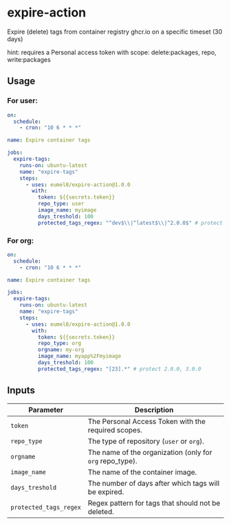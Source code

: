# expire-action

Expire (delete) tags from container registry ghcr.io on a specific timeset (30 days)

hint: requires a Personal access token with scope: delete:packages, repo, write:packages

## Usage

### For user:

```yaml
on:
  schedule:
    - cron: "10 6 * * *"

name: Expire container tags

jobs:
  expire-tags:
    runs-on: ubuntu-latest
    name: "expire-tags"
    steps:
      - uses: eumel8/expire-action@1.0.0
        with:
          token: ${{secrets.token}}
          repo_type: user
          image_name: myimage
          days_treshold: 100
          protected_tags_regex: "^dev$\\|^latest$\\|^2.0.0$" # protect dev, latest, 2.0.0
```

### For org:

```yaml
on:
  schedule:
    - cron: "10 6 * * *"

name: Expire container tags

jobs:
  expire-tags:
    runs-on: ubuntu-latest
    name: "expire-tags"
    steps:
      - uses: eumel8/expire-action@1.0.0
        with:
          token: ${{secrets.token}}
          repo_type: org
          orgname: my-org
          image_name: myapp%2Fmyimage
          days_treshold: 100
          protected_tags_regex: "[23].*" # protect 2.0.0, 3.0.0
```

## Inputs

| Parameter             | Description                                             |
|-----------------------|---------------------------------------------------------|
| `token`               | The Personal Access Token with the required scopes.     |
| `repo_type`           | The type of repository (`user` or `org`).               |
| `orgname`             | The name of the organization (only for `org` repo_type).|
| `image_name`          | The name of the container image.                        |
| `days_treshold`       | The number of days after which tags will be expired.    |
| `protected_tags_regex`| Regex pattern for tags that should not be deleted.      |
